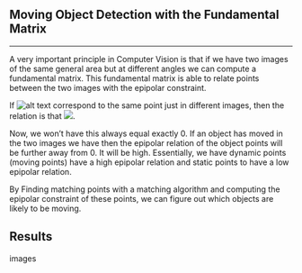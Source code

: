 ## Moving Object Detection with the Fundamental Matrix 
---------
A very important principle in Computer Vision is that if we have two images of the same general area but at different angles we can compute a fundamental matrix.
This fundamental matrix is able to relate points between the two images with the epipolar constraint. 

If ![alt text](https://latex.codecogs.com/gif.latex?\begin{bmatrix}%20x_1%20&%20y_1%20&%201%20\end{bmatrix}%20F%20\begin{bmatrix}%20x_2%20\\%20y_2%20\\%201%20\end{bmatrix}%20=%200) correspond to the same point just in different images, then the relation is that  <img src="https://latex.codecogs.com/gif.latex?\begin{bmatrix} x_1 & y_1 & 1 \end{bmatrix} F \begin{bmatrix} x_2 \\ y_2 \\ 1 \end{bmatrix} = 0" />. 

Now, we won’t have this always equal exactly 0. If an object has moved in the two images we have then the epipolar relation of the object points will be further away from 0. It will be high. Essentially, we have dynamic points (moving points) have a high epipolar relation and static points to have a low epipolar relation. 

By Finding matching points with a matching algorithm and computing the epipolar constraint of these points, we can figure out which objects are likely to be moving. 

## Results 

images 
